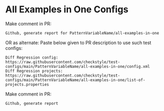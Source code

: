 # All Examples in One Configs
Make comment in PR:
```
Github, generate report for PatternVariableName/all-examples-in-one
```
OR as alternate:
Paste below given to PR description to use such test configs:
```
Diff Regression config: https://raw.githubusercontent.com/checkstyle/test-configs/main/PatternVariableName/all-examples-in-one/config.xml
Diff Regression projects: https://raw.githubusercontent.com/checkstyle/test-configs/main/PatternVariableName/all-examples-in-one/list-of-projects.properties
```
Make comment in PR:
```
Github, generate report
```
